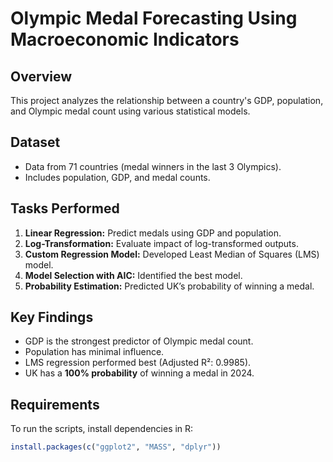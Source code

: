 # Olympic Medal Forecasting Using Macroeconomic Indicators

## Overview
This project analyzes the relationship between a country's GDP, population, and Olympic medal count using various statistical models.

## Dataset
- Data from 71 countries (medal winners in the last 3 Olympics).
- Includes population, GDP, and medal counts.

## Tasks Performed
1. **Linear Regression:** Predict medals using GDP and population.
2. **Log-Transformation:** Evaluate impact of log-transformed outputs.
3. **Custom Regression Model:** Developed Least Median of Squares (LMS) model.
4. **Model Selection with AIC:** Identified the best model.
5. **Probability Estimation:** Predicted UK’s probability of winning a medal.

## Key Findings
- GDP is the strongest predictor of Olympic medal count.
- Population has minimal influence.
- LMS regression performed best (Adjusted R²: 0.9985).
- UK has a **100% probability** of winning a medal in 2024.

## Requirements
To run the scripts, install dependencies in R:
```r
install.packages(c("ggplot2", "MASS", "dplyr"))
